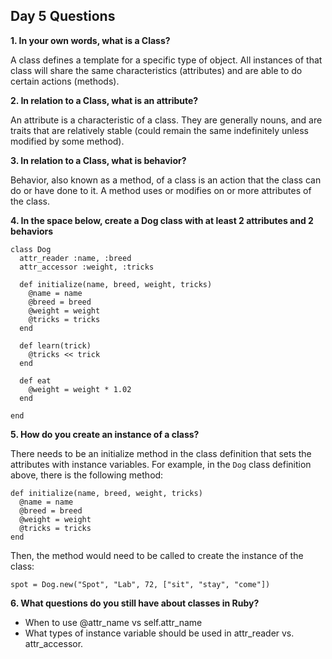 ## Day 5 Questions

**1. In your own words, what is a Class?**

A class defines a template for a specific type of object. All instances of that class will share the same characteristics (attributes) and are able to do certain actions (methods).

**2. In relation to a Class, what is an attribute?**

An attribute is a characteristic of a class. They are generally nouns, and are traits that are relatively stable (could remain the same indefinitely unless modified by some method).

**3. In relation to a Class, what is behavior?**

Behavior, also known as a method, of a class is an action that the class can do or have done to it. A method uses or modifies on or more attributes of the class.

**4. In the space below, create a Dog class with at least 2 attributes and 2 behaviors**

```
class Dog
  attr_reader :name, :breed
  attr_accessor :weight, :tricks

  def initialize(name, breed, weight, tricks)
    @name = name
    @breed = breed
    @weight = weight
    @tricks = tricks
  end

  def learn(trick)
    @tricks << trick
  end

  def eat
    @weight = weight * 1.02
  end

end
```
**5. How do you create an instance of a class?**

There needs to be an initialize method in the class definition that sets the attributes with instance variables. For example, in the `Dog` class definition above, there is the following method:
```
def initialize(name, breed, weight, tricks)
  @name = name
  @breed = breed
  @weight = weight
  @tricks = tricks
end
```

Then, the method would need to be called to create the instance of the class:

```
spot = Dog.new("Spot", "Lab", 72, ["sit", "stay", "come"])
```

**6. What questions do you still have about classes in Ruby?**

- When to use @attr_name vs self.attr_name
- What types of instance variable should be used in attr_reader vs. attr_accessor.
